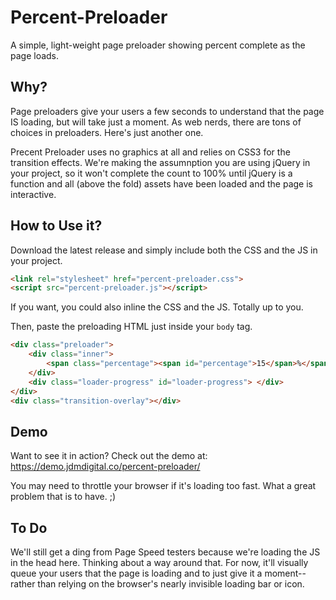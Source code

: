 # Percent-Preloader
A simple, light-weight page preloader showing percent complete as the page loads.

## Why? 
Page preloaders give your users a few seconds to understand that the page IS loading, but will take just a moment.  As web nerds, there are tons of choices in preloaders.  Here's just another one. 

Precent Preloader uses no graphics at all and relies on CSS3 for the transition effects.  We're making the assumnption you are using jQuery in your project, so it won't complete the count to 100% until jQuery is a function and all (above the fold) assets have been loaded and the page is interactive.

## How to Use it?
Download the latest release and simply include both the CSS and the JS in your project. 

```html
<link rel="stylesheet" href="percent-preloader.css">
<script src="percent-preloader.js"></script>
```
If you want, you could also inline the CSS and the JS.  Totally up to you.

Then, paste the preloading HTML just inside your `body` tag.
```html
<div class="preloader">
	<div class="inner">
		<span class="percentage"><span id="percentage">15</span>%</span>
	</div>
	<div class="loader-progress" id="loader-progress"> </div>
</div>
<div class="transition-overlay"></div>
```

## Demo
Want to see it in action?  Check out the demo at: https://demo.jdmdigital.co/percent-preloader/

You may need to throttle your browser if it's loading too fast.  What a great problem that is to have. ;)

## To Do
We'll still get a ding from Page Speed testers because we're loading the JS in the head here.  Thinking about a way around that.  For now, it'll visually queue your users that the page is loading and to just give it a moment--rather than relying on the browser's nearly invisible loading bar or icon.
